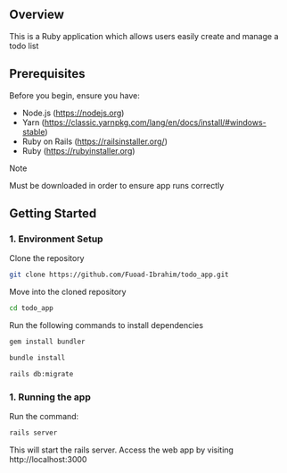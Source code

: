 ## Overview

This is a Ruby application which allows users easily create and manage a todo list

## Prerequisites

Before you begin, ensure you have:

* Node.js (https://nodejs.org)
* Yarn (https://classic.yarnpkg.com/lang/en/docs/install/#windows-stable)
* Ruby on Rails (https://railsinstaller.org/)
* Ruby (https://rubyinstaller.org)

> [!NOTE]
> Must be downloaded in order to ensure app runs correctly

## Getting Started

### 1. Environment Setup

Clone the repository

```bash
git clone https://github.com/Fuoad-Ibrahim/todo_app.git
```

Move into the cloned repository

```bash
cd todo_app
```

Run the following commands to install dependencies

```bash
gem install bundler
```

```bash
bundle install
```

```bash
rails db:migrate
```

### 1. Running the app

Run the command:

```bash
rails server
```

This will start the rails server. Access the web app by visiting http://localhost:3000
